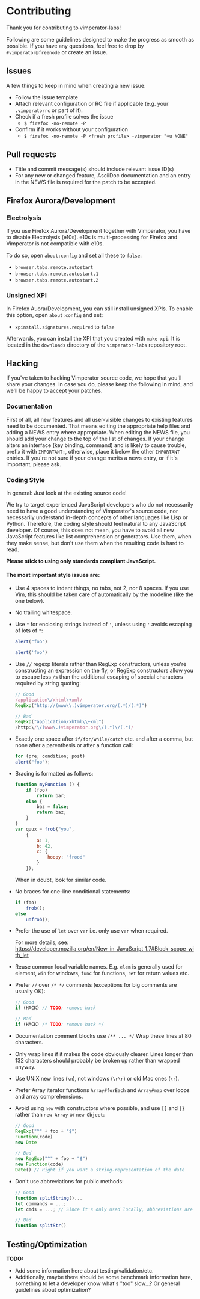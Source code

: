 Contributing
============

Thank you for contributing to vimperator-labs!

Following are some guidelines designed to make the progress as smooth as
possible. If you have any questions, feel free to drop by
`#vimperator@freenode` or create an issue.

Issues
------

A few things to keep in mind when creating a new issue:

- Follow the issue template
- Attach relevant configuration or RC file if applicable (e.g. your
  `.vimperatorrc` or part of it).
- Check if a fresh profile solves the issue
    - `$ firefox -no-remote -P`
- Confirm if it works without your configuration
    - `$ firefox -no-remote -P <fresh profile> -vimperator "+u NONE"`

Pull requests
-------------

- Title and commit message(s) should include relevant issue ID(s)
- For any new or changed feature, AsciiDoc documentation and an entry in the
  NEWS file is required for the patch to be accepted.

Firefox Aurora/Development
--------------------------

### Electrolysis

If you use Firefox Aurora/Development together with Vimperator,
you have to disable Electrolysis (e10s).
e10s is multi-processing for Firefox and Vimperator is not compatible with
e10s.

To do so, open `about:config` and set all these to `false`:

- `browser.tabs.remote.autostart`
- `browser.tabs.remote.autostart.1`
- `browser.tabs.remote.autostart.2`

### Unsigned XPI

In Firefox Auora/Development, you can still install unsigned XPIs.
To enable this option, open `about:config` and set:

- `xpinstall.signatures.required` to `false`

Afterwards, you can install the XPI that you created with `make xpi`.
It is located in the `downloads` directory of the `vimperator-labs` repository
root.

Hacking
-------

If you've taken to hacking Vimperator source code, we hope that you'll share
your changes. In case you do, please keep the following in mind, and we'll be
happy to accept your patches.

### Documentation

First of all, all new features and all user-visible changes to existing
features need to be documented. That means editing the appropriate help files
and adding a NEWS entry where appropriate. When editing the NEWS file, you
should add your change to the top of the list of changes. If your change alters
an interface (key binding, command) and is likely to cause trouble, prefix it
with `IMPORTANT:`, otherwise, place it below the other `IMPORTANT` entries. If
you're not sure if your change merits a news entry, or if it's important,
please ask.

### Coding Style

In general: Just look at the existing source code!

We try to target experienced JavaScript developers who do not necessarily need
to have a good understanding of Vimperator's source code, nor necessarily
understand in-depth concepts of other languages like Lisp or Python. Therefore,
the coding style should feel natural to any JavaScript developer. Of course,
this does not mean, you have to avoid all new JavaScript features like list
comprehension or generators. Use them, when they make sense, but don't use them
when the resulting code is hard to read.

**Please stick to using only standards compliant JavaScript.**

#### The most important style issues are:

- Use 4 spaces to indent things, no tabs, not 2, nor 8 spaces. If you use Vim,
  this should be taken care of automatically by the modeline (like the one
  below).

- No trailing whitespace.

- Use `"` for enclosing strings instead of `'`, unless using `'` avoids
  escaping of lots of `"`:

  ```javascript
  alert("foo")

  alert('foo')
  ```

- Use `//` regexp literals rather than RegExp constructors, unless you're
  constructing an expression on the fly, or RegExp constructors allow you to
  escape less `/s` than the additional escaping of special characters required
  by string quoting:

  ```javascript
  // Good
  /application\/xhtml\+xml/
  RegExp("http://(www\\.)vimperator.org/(.*)/(.*)")

  // Bad
  RegExp("application/xhtml\\+xml")
  /http:\/\/(www\.)vimperator.org\/(.*)\/(.*)/
  ```

- Exactly one space after `if/for/while/catch` etc. and after a comma, but none
  after a parenthesis or after a function call:

  ```javascript
  for (pre; condition; post)
  alert("foo");
  ```

- Bracing is formatted as follows:

  ```javascript
  function myFunction () {
      if (foo)
          return bar;
      else {
          baz = false;
          return baz;
      }
  }
  var quux = frob("you",
      {
          a: 1,
          b: 42,
          c: {
              hoopy: "frood"
          }
      });
  ```

  When in doubt, look for similar code.

- No braces for one-line conditional statements:

  ```javascript
  if (foo)
      frob();
  else
      unfrob();
  ```

- Prefer the use of `let` over `var` i.e. only use `var` when required.

  For more details, see:
  https://developer.mozilla.org/en/New_in_JavaScript_1.7#Block_scope_with_let

- Reuse common local variable names. E.g. `elem` is generally used for element,
  `win` for windows, `func` for functions, `ret` for return values etc.

- Prefer `//` over `/* */` comments (exceptions for big comments are usually
  OK):

  ```javascript
  // Good
  if (HACK) // TODO: remove hack

  // Bad
  if (HACK) /* TODO: remove hack */
  ```

- Documentation comment blocks use `/** ... */` Wrap these lines at 80
  characters.

- Only wrap lines if it makes the code obviously clearer. Lines longer than 132
  characters should probably be broken up rather than wrapped anyway.

- Use UNIX new lines (`\n`), not windows (`\r\n`) or old Mac ones (`\r`).

- Prefer Array iterator functions `Array#forEach` and `Array#map` over loops
  and array comprehensions.

- Avoid using `new` with constructors where possible, and use `[]` and
  `{}` rather than `new Array` or `new Object`:

  ```javascript
  // Good
  RegExp("^" + foo + "$")
  Function(code)
  new Date

  // Bad
  new RegExp("^" + foo + "$")
  new Function(code)
  Date() // Right if you want a string-representation of the date
  ```

- Don't use abbreviations for public methods:

  ```javascript
  // Good
  function splitString()...
  let commands = ...;
  let cmds = ...; // Since it's only used locally, abbreviations are ok, but so are the full names

  // Bad
  function splitStr()
  ```

Testing/Optimization
--------------------

**TODO:**

- Add some information here about testing/validation/etc.
- Additionally, maybe there should be some benchmark information here,
  something to let a developer know what's "too" slow...? Or general guidelines
  about optimization?

<!-- vim: set ft=markdown sw=4 ts=4 sts=4 et ai: -->
